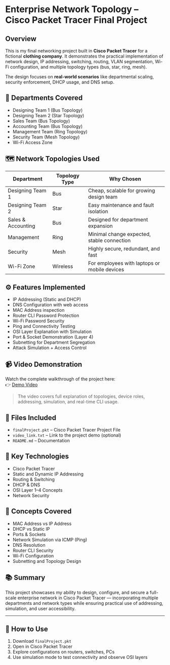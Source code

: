 # Enterprise Network Topology – Cisco Packet Tracer Final Project

## Overview
This is my final networking project built in **Cisco Packet Tracer** for a fictional **clothing company**. It demonstrates the practical implementation of network design, IP addressing, switching, routing, VLAN segmentation, Wi-Fi configuration, and multiple topology types (bus, star, ring, mesh).

The design focuses on **real-world scenarios** like departmental scaling, security enforcement, DHCP usage, and DNS setup.

## 🧱 Departments Covered
- Designing Team 1 (Bus Topology)
- Designing Team 2 (Star Topology)
- Sales Team (Bus Topology)
- Accounting Team (Bus Topology)
- Management Team (Ring Topology)
- Security Team (Mesh Topology)
- Wi-Fi Access Zone

## 🗺️ Network Topologies Used
| Department       | Topology Type | Why Chosen |
|------------------|---------------|------------|
| Designing Team 1 | Bus           | Cheap, scalable for growing design team |
| Designing Team 2 | Star          | Easy maintenance and fault isolation |
| Sales & Accounting | Bus         | Designed for department expansion |
| Management       | Ring          | Minimal change expected, stable connection |
| Security         | Mesh          | Highly secure, redundant, and fast |
| Wi-Fi Zone       | Wireless      | For employees with laptops or mobile devices |

## ⚙️ Features Implemented
- IP Addressing (Static and DHCP)
- DNS Configuration with web access
- MAC Address inspection
- Router CLI Password Protection
- Wi-Fi Password Security
- Ping and Connectivity Testing
- OSI Layer Explanation with Simulation
- Port & Socket Demonstration (Layer 4)
- Subnetting for Department Segregation
- Attack Simulation + Access Control

## 📹 Video Demonstration
Watch the complete walkthrough of the project here:  
👉 [Demo Video](https://drive.google.com/drive/folders/1RD8ErEIIjjtT6bIaWdrqLf3RH6SYJHCv?usp=sharing)

> The video covers full explanation of topologies, device roles, addressing, simulation, and real-time CLI usage.

## 📁 Files Included
- `finalProject.pkt` – Cisco Packet Tracer Project File
- `video_link.txt` – Link to the project demo (optional)
- `README.md` – Documentation

## 📌 Key Technologies
- Cisco Packet Tracer
- Static and Dynamic IP Addressing
- Routing & Switching
- DHCP & DNS
- OSI Layer 1–4 Concepts
- Network Security

## 📖 Concepts Covered
- MAC Address vs IP Address
- DHCP vs Static IP
- Ports & Sockets
- Network Simulation via ICMP (Ping)
- DNS Resolution
- Router CLI Security
- Wi-Fi Configuration
- Subnetting and Topology Design

## 📚 Summary
This project showcases my ability to design, configure, and secure a full-scale enterprise network in Cisco Packet Tracer — incorporating multiple departments and network types while ensuring practical use of addressing, simulation, and user accessibility.

---

## 📎 How to Use
1. Download `finalProject.pkt`
2. Open in Cisco Packet Tracer
3. Explore configurations on routers, switches, PCs
4. Use simulation mode to test connectivity and observe OSI layers